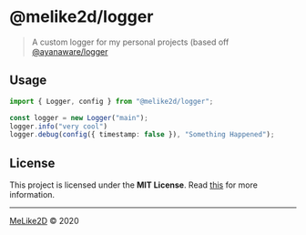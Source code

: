 # @melike2d/logger

> A custom logger for my personal projects (based off [@ayanaware/logger](https://npmjs.com/@ayanaware/logger)

## Usage

```ts
import { Logger, config } from "@melike2d/logger";

const logger = new Logger("main");
logger.info("very cool")
logger.debug(config({ timestamp: false }), "Something Happened");
```

## License

This project is licensed under the **MIT License**. Read [this](/LICENSE) for more information.

---

[MeLike2D](https://melike2d.me/) &copy; 2020
